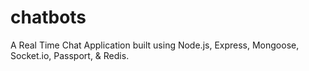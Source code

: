 # chatbots
A Real Time Chat Application built using Node.js, Express, Mongoose, Socket.io, Passport, &amp; Redis.
